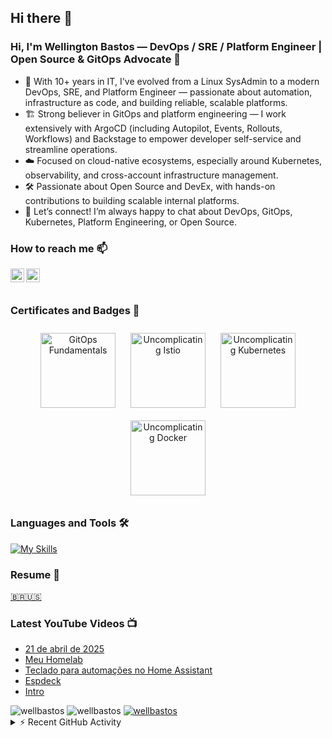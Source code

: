 
## Hi there 👋

### Hi, I'm Wellington Bastos — DevOps / SRE / Platform Engineer | Open Source & GitOps Advocate 🤖

- 🚀 With 10+ years in IT, I've evolved from a Linux SysAdmin to a modern DevOps, SRE, and Platform Engineer — passionate about automation, infrastructure as code, and building reliable, scalable platforms.
- 🏗️ Strong believer in GitOps and platform engineering — I work extensively with ArgoCD (including Autopilot, Events, Rollouts, Workflows) and Backstage to empower developer self-service and streamline operations.
- ☁️ Focused on cloud-native ecosystems, especially around Kubernetes, observability, and cross-account infrastructure management.
- 🛠️ Passionate about Open Source and DevEx, with hands-on contributions to building scalable internal platforms.
- 💬 Let’s connect! I’m always happy to chat about DevOps, GitOps, Kubernetes, Platform Engineering, or Open Source.

### How to reach me 📫

[<img align="left" alt="wellbastos | YouTube" width="22px" src="https://cdn.jsdelivr.net/npm/simple-icons@v3/icons/youtube.svg" />][youtube]
[<img align="left" alt="wellbastos | LinkedIn" width="22px" src="https://cdn.jsdelivr.net/npm/simple-icons@v3/icons/linkedin.svg" />][linkedin]

<br />
<br />

### Certificates and Badges 🏅

<div align="center">
  <img src="https://images.credly.com/size/340x340/images/6f4212c6-80e6-4819-833d-a652b0feaabb/blob" alt="GitOps Fundamentals" width="120" height="120" style="margin: 10px;"/>
  <img src="https://api.accredible.com/v1/frontend/credential_website_embed_image/badge/13894976" alt="Uncomplicating Istio" width="120" height="120" style="margin: 10px;"/>
  <img src="https://api.accredible.com/v1/frontend/credential_website_embed_image/badge/11744806" alt="Uncomplicating Kubernetes" width="120" height="120" style="margin: 10px;"/>
  <img src="https://api.accredible.com/v1/frontend/credential_website_embed_image/badge/13777777" alt="Uncomplicating Docker" width="120" height="120" style="margin: 10px;"/>
</div>


### Languages and Tools 🛠️

[![My Skills](https://skillicons.dev/icons?i=ansible,aws,bash,bitbucket,bsd,debian,docker,elasticsearch,gcp,git,github,githubactions,gitlab,go,grafana,jenkins,kafka,kubernetes,linux,md,mysql,nginx,postgres,prometheus,py,rabbitmq,redis,terraform,ubuntu,vim,vscode,arch,arduino,cloudflare,gitlab,mongodb,obsidian,raspberrypi,regex)](https://skillicons.dev)

### Resume 📄

[🇧🇷](https://github.com/wellbastos/wellbastos/blob/master/curriculum/Wellington_Bastos_BR.md)[🇺🇸](https://github.com/wellbastos/wellbastos/blob/master/curriculum/Wellington_Bastos.md)

<!-- ### Latest Blog posts 📝 -->
<!-- BLOG-POST-LIST:START -->
<!-- BLOG-POST-LIST:END -->

### Latest YouTube Videos 📺
<!-- YOUTUBE:START -->
- [21 de abril de 2025](https://www.youtube.com/shorts/qOuj_X4tigA)
- [Meu Homelab](https://www.youtube.com/watch?v=64UHzX8DjiA)
- [Teclado para automações no Home Assistant](https://www.youtube.com/watch?v=YEhD1XRVwC0)
- [Espdeck](https://www.youtube.com/watch?v=xgpB96AstD0)
- [Intro](https://www.youtube.com/watch?v=WI8iyvNFwsY)
<!-- YOUTUBE:END -->

<div align="left">
<img src="https://github-readme-stats.vercel.app/api/top-langs?username=wellbastos&show_icons=true&locale=en&layout=compact" alt="wellbastos" />
<img src="https://github-readme-stats.vercel.app/api?username=wellbastos&show_icons=true&locale=en" alt="wellbastos" />
<a href="https://github.com/ryo-ma/github-profile-trophy"><img src="https://github-profile-trophy.vercel.app/?username=wellbastos" alt="wellbastos" /></a>
</div>

<details>
  <summary>⚡ Recent GitHub Activity</summary>
  
<!--START_SECTION:activity-->

<!--END_SECTION:activity-->

</details>

[youtube]: https://www.youtube.com/@miudotips
[linkedin]: https://www.linkedin.com/in/wellingtonbastos/
